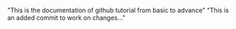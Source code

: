 "This is the documentation of github tutorial from basic to advance"
"This is an added commit to work on changes..."
